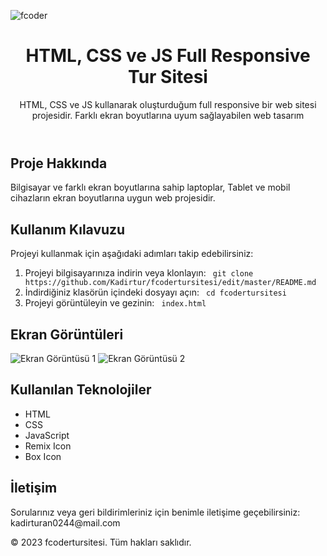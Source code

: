 ![fcoder](https://github.com/Kadirtur/fcodertursitesi/assets/139813583/145f149a-4983-4994-a7d7-e37fac4c1c27)

<!DOCTYPE html>
<html lang="en">
<head>
    <meta charset="UTF-8">
    <meta name="viewport" content="width=device-width, initial-scale=1.0">
</head>
<body>
    <header>
        <h1>HTML, CSS ve JS Full Responsive Tur Sitesi</h1>
        <p>HTML, CSS ve JS kullanarak oluşturduğum full responsive bir web sitesi projesidir. Farklı ekran boyutlarına uyum sağlayabilen web tasarım</p>
    </header>
    <div class="container">
        <h2>Proje Hakkında</h2>
        <p>Bilgisayar ve farklı ekran boyutlarına sahip laptoplar, Tablet ve mobil cihazların ekran boyutlarına uygun web projesidir. </p>
        <h2>Kullanım Kılavuzu</h2>
        <p>Projeyi kullanmak için aşağıdaki adımları takip edebilirsiniz:</p>
        <ol>
            <li>Projeyi bilgisayarınıza indirin veya klonlayın: <code> git clone https://github.com/Kadirtur/fcodertursitesi/edit/master/README.md </code></li>
            <li>İndirdiğiniz klasörün içindeki dosyayı açın: <code> cd fcodertursitesi</code></li>
            <li>Projeyi görüntüleyin ve gezinin: <code> index.html</code></li>
        </ol>
        <h2>Ekran Görüntüleri</h2>
        <img src="screenshots/screenshot1.png" alt="Ekran Görüntüsü 1">
        <img src="screenshots/screenshot2.png" alt="Ekran Görüntüsü 2">
        <h2>Kullanılan Teknolojiler</h2>
        <ul>
            <li>HTML</li>
            <li>CSS</li>
            <li>JavaScript</li>
            <li>Remix Icon</li>
            <li>Box Icon</li>
        </ul>
        <h2>İletişim</h2>
        <p>Sorularınız veya geri bildirimleriniz için benimle iletişime geçebilirsiniz: kadirturan0244@mail.com</p>
    </div>
    <footer>
        <p>&copy; 2023 fcodertursitesi. Tüm hakları saklıdır.</p>
    </footer>
</body>

</html>





